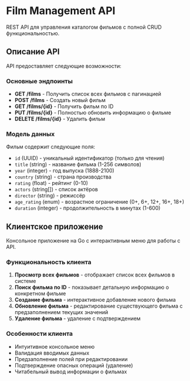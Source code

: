 # Film Management API

REST API для управления каталогом фильмов с полной CRUD функциональностью.

## Описание API

API предоставляет следующие возможности:

### Основные эндпоинты

- **GET /films** - Получить список всех фильмов с пагинацией
- **POST /films** - Создать новый фильм
- **GET /films/{id}** - Получить фильм по ID
- **PUT /films/{id}** - Полностью обновить информацию о фильме
- **DELETE /films/{id}** - Удалить фильм

### Модель данных

Фильм содержит следующие поля:
- `id` (UUID) - уникальный идентификатор (только для чтения)
- `title` (string) - название фильма (1-256 символов)
- `year` (integer) - год выпуска (1888-2100)
- `country` (string) - страна производства
- `rating` (float) - рейтинг (0-10)
- `actors` (string[]) - список актёров
- `director` (string) - режиссёр
- `age_rating` (enum) - возрастное ограничение (0+, 6+, 12+, 16+, 18+)
- `duration` (integer) - продолжительность в минутах (1-600)

## Клиентское приложение

Консольное приложение на Go с интерактивным меню для работы с API.

### Функциональность клиента

1. **Просмотр всех фильмов** - отображает список всех фильмов в системе
2. **Поиск фильма по ID** - показывает детальную информацию о конкретном фильме
3. **Создание фильма** - интерактивное добавление нового фильма
4. **Обновление фильма** - редактирование существующего фильма с предзаполнением текущих значений
5. **Удаление фильма** - удаление с подтверждением

### Особенности клиента

- Интуитивное консольное меню
- Валидация вводимых данных
- Предзаполнение полей при редактировании
- Подтверждение опасных операций (удаление)
- Читабельный вывод информации о фильмах